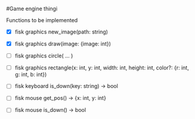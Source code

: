 #Game engine thingi

Functions to be implemented
 - [x] fisk graphics new_image(path: string)
 - [x] fisk graphics draw(image: {image: int})
 - [ ] fisk graphics circle( ... )
 - [ ] fisk graphics rectangle(x: int, y: int, width: int, height: int, color?: {r: int, g: int, b: int})

 - [ ] fisk keyboard is_down(key: string) -> bool

 - [ ] fisk mouse get_pos() -> {x: int, y: int}
 - [ ] fisk mouse is_down() -> bool
